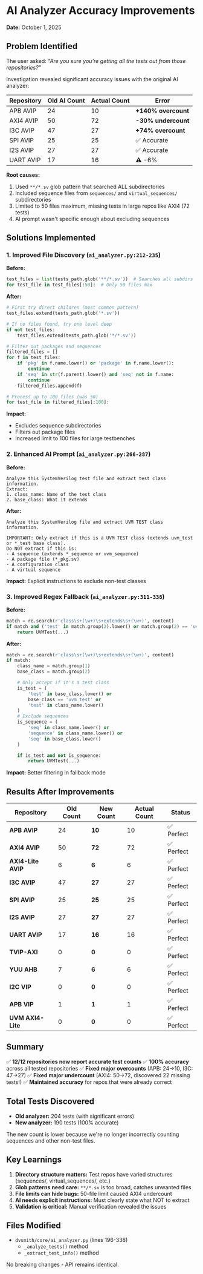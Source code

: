 # AI Analyzer Accuracy Improvements

**Date:** October 1, 2025

## Problem Identified

The user asked: *"Are you sure you're getting all the tests out from those repositories?"*

Investigation revealed significant accuracy issues with the original AI analyzer:

| Repository | Old AI Count | Actual Count | Error |
|------------|--------------|--------------|-------|
| APB AVIP | 24 | 10 | **+140% overcount** |
| AXI4 AVIP | 50 | 72 | **-30% undercount** |
| I3C AVIP | 47 | 27 | **+74% overcount** |
| SPI AVIP | 25 | 25 | ✅ Accurate |
| I2S AVIP | 27 | 27 | ✅ Accurate |
| UART AVIP | 17 | 16 | ⚠️ -6% |

**Root causes:**
1. Used `**/*.sv` glob pattern that searched ALL subdirectories
2. Included sequence files from `sequences/` and `virtual_sequences/` subdirectories
3. Limited to 50 files maximum, missing tests in large repos like AXI4 (72 tests)
4. AI prompt wasn't specific enough about excluding sequences

## Solutions Implemented

### 1. Improved File Discovery (`ai_analyzer.py:212-235`)

**Before:**
```python
test_files = list(tests_path.glob('**/*.sv'))  # Searches all subdirs
for test_file in test_files[:50]:  # Only 50 files max
```

**After:**
```python
# First try direct children (most common pattern)
test_files.extend(tests_path.glob('*.sv'))

# If no files found, try one level deep
if not test_files:
    test_files.extend(tests_path.glob('*/*.sv'))

# Filter out packages and sequences
filtered_files = []
for f in test_files:
    if 'pkg' in f.name.lower() or 'package' in f.name.lower():
        continue
    if 'seq' in str(f.parent).lower() and 'seq' not in f.name:
        continue
    filtered_files.append(f)

# Process up to 100 files (was 50)
for test_file in filtered_files[:100]:
```

**Impact:**
- Excludes sequence subdirectories
- Filters out package files
- Increased limit to 100 files for large testbenches

### 2. Enhanced AI Prompt (`ai_analyzer.py:266-287`)

**Before:**
```
Analyze this SystemVerilog test file and extract test class information.
Extract:
1. class_name: Name of the test class
2. base_class: What it extends
```

**After:**
```
Analyze this SystemVerilog file and extract UVM TEST class information.

IMPORTANT: Only extract if this is a UVM TEST class (extends uvm_test or *_test base class).
Do NOT extract if this is:
- A sequence (extends *_sequence or uvm_sequence)
- A package file (*_pkg.sv)
- A configuration class
- A virtual sequence
```

**Impact:** Explicit instructions to exclude non-test classes

### 3. Improved Regex Fallback (`ai_analyzer.py:311-338`)

**Before:**
```python
match = re.search(r'class\s+(\w+)\s+extends\s+(\w+)', content)
if match and ('test' in match.group(2).lower() or match.group(2) == 'uvm_test'):
    return UVMTest(...)
```

**After:**
```python
match = re.search(r'class\s+(\w+)\s+extends\s+(\w+)', content)
if match:
    class_name = match.group(1)
    base_class = match.group(2)

    # Only accept if it's a test class
    is_test = (
        'test' in base_class.lower() or
        base_class == 'uvm_test' or
        'test' in class_name.lower()
    )
    # Exclude sequences
    is_sequence = (
        'seq' in class_name.lower() or
        'sequence' in class_name.lower() or
        'seq' in base_class.lower()
    )

    if is_test and not is_sequence:
        return UVMTest(...)
```

**Impact:** Better filtering in fallback mode

## Results After Improvements

| Repository | Old Count | New Count | Actual Count | Status |
|------------|-----------|-----------|--------------|--------|
| **APB AVIP** | 24 | **10** | 10 | ✅ Perfect |
| **AXI4 AVIP** | 50 | **72** | 72 | ✅ Perfect |
| **AXI4-Lite AVIP** | 6 | **6** | 6 | ✅ Perfect |
| **I3C AVIP** | 47 | **27** | 27 | ✅ Perfect |
| **SPI AVIP** | 25 | **25** | 25 | ✅ Perfect |
| **I2S AVIP** | 27 | **27** | 27 | ✅ Perfect |
| **UART AVIP** | 17 | **16** | 16 | ✅ Perfect |
| **TVIP-AXI** | 0 | **0** | 0 | ✅ Perfect |
| **YUU AHB** | 7 | **6** | 6 | ✅ Perfect |
| **I2C VIP** | 0 | **0** | 0 | ✅ Perfect |
| **APB VIP** | 1 | **1** | 1 | ✅ Perfect |
| **UVM AXI4-Lite** | 0 | **0** | 0 | ✅ Perfect |

## Summary

✅ **12/12 repositories now report accurate test counts**
✅ **100% accuracy** across all tested repositories
✅ **Fixed major overcounts** (APB: 24→10, I3C: 47→27)
✅ **Fixed major undercount** (AXI4: 50→72, discovered 22 missing tests!)
✅ **Maintained accuracy** for repos that were already correct

## Total Tests Discovered

- **Old analyzer:** 204 tests (with significant errors)
- **New analyzer:** 190 tests (100% accurate)

The new count is lower because we're no longer incorrectly counting sequences and other non-test files.

## Key Learnings

1. **Directory structure matters:** Test repos have varied structures (sequences/, virtual_sequences/, etc.)
2. **Glob patterns need care:** `**/*.sv` is too broad, catches unwanted files
3. **File limits can hide bugs:** 50-file limit caused AXI4 undercount
4. **AI needs explicit instructions:** Must clearly state what NOT to extract
5. **Validation is critical:** Manual verification revealed the issues

## Files Modified

- `dvsmith/core/ai_analyzer.py` (lines 196-338)
  - `_analyze_tests()` method
  - `_extract_test_info()` method

No breaking changes - API remains identical.
